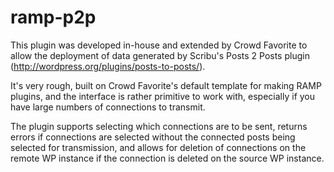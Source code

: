 ramp-p2p
========

This plugin was developed in-house and extended by Crowd Favorite to allow the deployment of data generated by Scribu's Posts 2 Posts plugin (http://wordpress.org/plugins/posts-to-posts/).

It's very rough, built on Crowd Favorite's default template for making RAMP plugins, and the interface is rather primitive to work with, especially if you have large numbers of connections to transmit. 

The plugin supports selecting which connections are to be sent, returns errors if connections are selected without the connected posts being selected for transmission, and allows for deletion of connections on the remote WP instance if the connection is deleted on the source WP instance.
